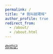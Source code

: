 ```yaml
---
permalink: /
title: "# 我叫姚珺晖"
author_profile: true
redirect_from: 
  - /about/
  - /about.html
---
```




[你切记](https://iiis.tsinghua.edu.cn/)

